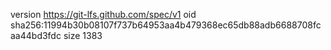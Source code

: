version https://git-lfs.github.com/spec/v1
oid sha256:11994b30b08107f737b64953aa4b479368ec65db88adb6688708fcaa44bd3fdc
size 1383
